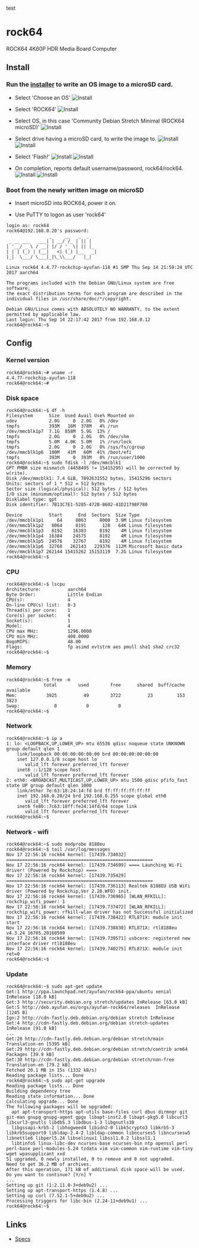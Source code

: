 test

# rock64
ROCK64 4K60P HDR Media Board Computer

## Install

### Run the [installer](https://github.com/pine64dev/PINE64-Installer/blob/master/README.md) to write an OS image to a microSD card.

* Select 'Choose an OS'
![Install](/images/img001.jpg?raw=true "img001")

* Select 'ROCK64'
![Install](/images/img002.jpg?raw=true "img002")

* Select OS, in this case 'Community Debian Stretch Minimal (ROCK64 microSD)'
![Install](/images/img003.jpg?raw=true "img003")

* Select drive having a microSD card, to write the image to.
![Install](/images/img004.jpg?raw=true "img004")
![Install](/images/img005.jpg?raw=true "img005")

* Select 'Flash!'
![Install](/images/img006.jpg?raw=true "img006")
![Install](/images/img007.jpg?raw=true "img007")

* On completion, reports default username/password, rock64/rock64.
![Install](/images/img008.jpg?raw=true "img008")
![Install](/images/img009.jpg?raw=true "img009")

### Boot from the newly written image on microSD

* Insert microSD into ROCK64, power it on.

* Use PuTTY to logon as user 'rock64'

```shell
login as: rock64
rock64@192.168.0.20's password:
                _     __   _  _
 _ __ ___   ___| | __/ /_ | || |
| '__/ _ \ / __| |/ / '_ \| || |_
| | | (_) | (__|   <| (_) |__   _|
|_|  \___/ \___|_|\_\\___/   |_|

Linux rock64 4.4.77-rockchip-ayufan-118 #1 SMP Thu Sep 14 21:59:24 UTC 2017 aarch64

The programs included with the Debian GNU/Linux system are free software;
the exact distribution terms for each program are described in the
individual files in /usr/share/doc/*/copyright.

Debian GNU/Linux comes with ABSOLUTELY NO WARRANTY, to the extent
permitted by applicable law.
Last login: Thu Sep 14 22:17:42 2017 from 192.168.0.12
rock64@rock64:~$
```

## Config

### Kernel version

```shell
rock64@rock64:~# uname -r
4.4.77-rockchip-ayufan-118
rock64@rock64:~# 
```

### Disk space

```shell
rock64@rock64:~$ df -h
Filesystem      Size  Used Avail Use% Mounted on
udev            2.0G     0  2.0G   0% /dev
tmpfs           393M   16M  378M   4% /run
/dev/mmcblk1p7  7.1G  858M  5.9G  13% /
tmpfs           2.0G     0  2.0G   0% /dev/shm
tmpfs           5.0M  4.0K  5.0M   1% /run/lock
tmpfs           2.0G     0  2.0G   0% /sys/fs/cgroup
/dev/mmcblk1p6  100M   41M   60M  41% /boot/efi
tmpfs           393M     0  393M   0% /run/user/1000
rock64@rock64:~$ sudo fdisk -l /dev/mmcblk1
GPT PMBR size mismatch (4458495 != 15415295) will be corrected by w(rite).
Disk /dev/mmcblk1: 7.4 GiB, 7892631552 bytes, 15415296 sectors
Units: sectors of 1 * 512 = 512 bytes
Sector size (logical/physical): 512 bytes / 512 bytes
I/O size (minimum/optimal): 512 bytes / 512 bytes
Disklabel type: gpt
Disk identifier: 7B13C7E1-5285-472B-8602-41D21798F780

Device          Start      End  Sectors  Size Type
/dev/mmcblk1p1     64     8063     8000  3.9M Linux filesystem
/dev/mmcblk1p2   8064     8191      128   64K Linux filesystem
/dev/mmcblk1p3   8192    16383     8192    4M Linux filesystem
/dev/mmcblk1p4  16384    24575     8192    4M Linux filesystem
/dev/mmcblk1p5  24576    32767     8192    4M Linux filesystem
/dev/mmcblk1p6  32768   262143   229376  112M Microsoft basic data
/dev/mmcblk1p7 262144 15415262 15153119  7.2G Linux filesystem
rock64@rock64:~$
```

### CPU

```shell
rock64@rock64:~$ lscpu
Architecture:          aarch64
Byte Order:            Little Endian
CPU(s):                4
On-line CPU(s) list:   0-3
Thread(s) per core:    1
Core(s) per socket:    4
Socket(s):             1
Model:                 4
CPU max MHz:           1296.0000
CPU min MHz:           408.0000
BogoMIPS:              48.00
Flags:                 fp asimd evtstrm aes pmull sha1 sha2 crc32
rock64@rock64:~$
```

### Memory

```shell
rock64@rock64:~$ free -m
              total        used        free      shared  buff/cache   available
Mem:           3925          49        3722          23         153        3823
Swap:             0           0           0
rock64@rock64:~$
```

### Network

```shell
rock64@rock64:~$ ip a
1: lo: <LOOPBACK,UP,LOWER_UP> mtu 65536 qdisc noqueue state UNKNOWN group default qlen 1
    link/loopback 00:00:00:00:00:00 brd 00:00:00:00:00:00
    inet 127.0.0.1/8 scope host lo
       valid_lft forever preferred_lft forever
    inet6 ::1/128 scope host
       valid_lft forever preferred_lft forever
2: eth0: <BROADCAST,MULTICAST,UP,LOWER_UP> mtu 1500 qdisc pfifo_fast state UP group default qlen 1000
    link/ether 7e:63:18:24:14:fd brd ff:ff:ff:ff:ff:ff
    inet 192.168.0.20/24 brd 192.168.0.255 scope global eth0
       valid_lft forever preferred_lft forever
    inet6 fe80::7c63:18ff:fe24:14fd/64 scope link
       valid_lft forever preferred_lft forever
rock64@rock64:~$
```

### Network - wifi

```shell
rock64@rock64:~$ sudo modprobe 8188eu
rock64@rock64:~$ tail /var/log/messages
Nov 17 22:56:16 rock64 kernel: [17439.734032] =======================================================
Nov 17 22:56:16 rock64 kernel: [17439.734699] ==== Launching Wi-Fi driver! (Powered by Rockchip) ====
Nov 17 22:56:16 rock64 kernel: [17439.735429] =======================================================
Nov 17 22:56:16 rock64 kernel: [17439.736113] Realtek 8188EU USB WiFi driver (Powered by Rockchip,Ver 2.20.WFD) init.
Nov 17 22:56:16 rock64 kernel: [17439.736965] [WLAN_RFKILL]: rockchip_wifi_power: 1
Nov 17 22:56:16 rock64 kernel: [17439.737472] [WLAN_RFKILL]: rockchip_wifi_power: rfkill-wlan driver has not Successful initialized
Nov 17 22:56:16 rock64 kernel: [17439.738422] RTL871X: module init start
Nov 17 22:56:16 rock64 kernel: [17439.738830] RTL871X: rtl8188eu v4.3.24_16705.20160509
Nov 17 22:56:16 rock64 kernel: [17439.739571] usbcore: registered new interface driver rtl8188eu
Nov 17 22:56:16 rock64 kernel: [17439.740275] RTL871X: module init ret=0
rock64@rock64:~$
```

### Update

```shell
rock64@rock64:~$ sudo apt-get update
Get:1 http://ppa.launchpad.net/ayufan/rock64-ppa/ubuntu xenial InRelease [18.0 kB]
Get:3 http://security.debian.org stretch/updates InRelease [63.0 kB]
Get:5 http://deb.ayufan.eu/orgs/ayufan-rock64/releases  InRelease [1245 B]
Ign:2 http://cdn-fastly.deb.debian.org/debian stretch InRelease
Get:4 http://cdn-fastly.deb.debian.org/debian stretch-updates InRelease [91.0 kB]
...
Get:28 http://cdn-fastly.deb.debian.org/debian stretch/main Translation-en [5395 kB]
Get:29 http://cdn-fastly.deb.debian.org/debian stretch/contrib arm64 Packages [39.9 kB]
Get:30 http://cdn-fastly.deb.debian.org/debian stretch/non-free Translation-en [79.2 kB]
Fetched 20.1 MB in 15s (1332 kB/s)
Reading package lists... Done
rock64@rock64:~$ sudo apt-get upgrade
Reading package lists... Done
Building dependency tree
Reading state information... Done
Calculating upgrade... Done
The following packages will be upgraded:
  apt apt-transport-https apt-utils base-files curl dbus dirmngr git git-man gnupg gnupg-agent gpgv libapt-inst2.0 libapt-pkg5.0 libcurl3 libcurl3-gnutls libdb5.3 libdbus-1-3 libgnutls30
  libgssapi-krb5-2 libhogweed4 libidn2-0 libk5crypto3 libkrb5-3 libkrb5support0 libldap-2.4-2 libldap-common libncurses5 libncursesw5 libnettle6 libperl5.24 libselinux1 libssl1.0.2 libssl1.1
  libtinfo5 linux-libc-dev ncurses-base ncurses-bin ntp openssl perl perl-base perl-modules-5.24 tzdata vim vim-common vim-runtime vim-tiny wget wpasupplicant xxd
51 upgraded, 0 newly installed, 0 to remove and 0 not upgraded.
Need to get 36.2 MB of archives.
After this operation, 171 kB of additional disk space will be used.
Do you want to continue? [Y/n] Y
...
Setting up git (1:2.11.0-3+deb9u2) ...
Setting up apt-transport-https (1.4.8) ...
Setting up curl (7.52.1-5+deb9u2) ...
Processing triggers for libc-bin (2.24-11+deb9u1) ...
rock64@rock64:~$
```


## Links
* [Specs](https://www.pine64.org/?page_id=7147)


